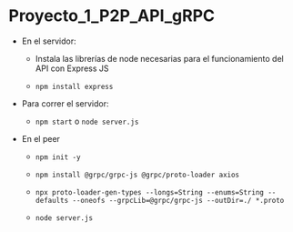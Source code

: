 # Proyecto_1_P2P_API_gRPC

- En el servidor:

  - Instala las librerías de node necesarias para el funcionamiento del API con Express JS

  - `npm install express`

- Para correr el servidor:
  - `npm start` o `node server.js`

- En el peer

  - `npm init -y`

  - `npm install @grpc/grpc-js @grpc/proto-loader axios`
 
  - `npx proto-loader-gen-types --longs=String --enums=String --defaults --oneofs --grpcLib=@grpc/grpc-js --outDir=./ *.proto`
  
  - `node server.js`